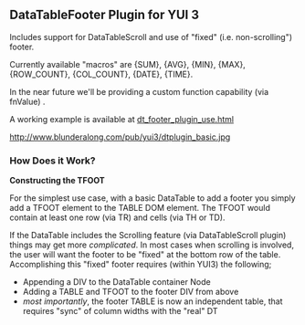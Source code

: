 ## DataTableFooter Plugin for YUI 3

Includes support for DataTableScroll and use of "fixed" (i.e. non-scrolling") footer.

Currently available "macros" are {SUM}, {AVG}, {MIN}, {MAX}, {ROW\_COUNT}, {COL\_COUNT}, {DATE}, {TIME}.

In the near future we'll be providing a custom function capability (via fnValue) .

A working example is available at [dt_footer_plugin_use.html](http://www.blunderalong.com/pub/yui3/dt_footer_plugin_use.html)

<http://www.blunderalong.com/pub/yui3/dtplugin_basic.jpg>

### How Does it Work?

**Constructing the TFOOT**

For the simplest use case, with a basic DataTable to add a footer you simply add a TFOOT element to the TABLE DOM element.
The TFOOT would contain at least one row (via TR) and cells (via TH or TD).   

If the DataTable includes the Scrolling feature (via DataTableScroll plugin) things may get more _complicated_.  In most 
cases when scrolling is involved, the user will want the footer to be "fixed" at the bottom row of the table.  Accomplishing 
this "fixed" footer requires (within YUI3) the following;
* Appending a DIV to the DataTable container Node
* Adding a TABLE and TFOOT to the footer DIV from above
* _most importantly_, the footer TABLE is now an independent table, that requires "sync" of column widths with the "real" DT